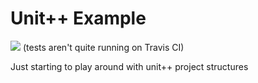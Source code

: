 Unit++ Example
============

<a href="https://travis-ci.org/xeb/unit-example"><img src="https://travis-ci.org/xeb/unit-example.svg" border="0" /></a>
(tests aren't quite running on Travis CI)

Just starting to play around with unit++ project structures
